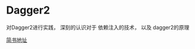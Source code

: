 # Dagger2
对Dagger2进行实践， 深刻的认识对于 依赖注入的技术， 以及 dagger2的原理


[简书地址](https://www.jianshu.com/p/02abddb330a4)
